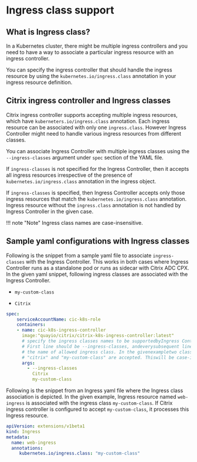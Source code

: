 # Ingress class support

## What is Ingress class?

In a Kubernetes cluster, there might be multiple ingress controllers and you need to have a way to associate a particular ingress resource with an ingress controller.

You can specify the ingress controller that should handle the ingress resource by using the `kubernetes.io/ingress.class` annotation in your ingress resource definition.

## Citrix ingress controller and Ingress classes

Citrix ingress controller supports accepting multiple ingress resources, which have `kuberneters.io/ingress.class` annotation. Each ingress resource can be associated with only one `ingress.class`. However Ingress Controller might need to handle various ingress resources from different classes.

You can associate Ingress Controller with multiple ingress classes using the `--ingress-classes` argument under `spec` section of the YAML file.

If `ingress-classes` is not specified for the Ingress Controller, then it accepts all ingress resources irrespective of the presence of `kubernetes.io/ingress.class` annotation in the ingress object.

If `ingress-classes` is specified, then Ingress Controller accepts only those ingress resources that match the `kubernetes.io/ingress.class` annotation. Ingress resource without the `ingress.class` annotation is not handled by Ingress Controller in the given case.

!!! note "Note"
    Ingress class names are case-insensitive.

## Sample yaml configurations with Ingress classes

Following is the snippet from a sample yaml file to associate `ingress-classes` with the Ingress Controller. This works in both cases where Ingress Controller runs as a standalone pod or runs as sidecar with Citrix ADC CPX. In the given yaml snippet, following ingress classes are associated with the Ingress Controller.

-  `my-custom-class`

-  `Citrix`

```YAML
spec:
    serviceAccountName: cic-k8s-role
    containers:
    - name: cic-k8s-ingress-controller
      image:"quayio/citrix/citrix-k8s-ingress-controller:latest"
      # specify the ingress classes names to be supportedbyIngress Controller in args section.
      # First line should be --ingress-classes, andeverysubsequent line should be
      # the name of allowed ingress class. In the givenexampletwo classes named
      # "citrix" and "my-custom-class" are accepted. Thiswill be case-insensitive.
      args:
        - --ingress-classes
          Citrix
          my-custom-class
```

Following is the snippet from an Ingress yaml file where the Ingress class association is depicted. In the given example, Ingress resource named `web-ingress` is associated with the ingress class `my-custom-class`. If Citrix ingress controller is configured to accept `my-custom-class`, it processes this Ingress resource.

```yml
apiVersion: extensions/v1beta1
kind: Ingress
metadata:
  name: web-ingress
  annotations:
     kubernetes.io/ingress.class: "my-custom-class"
```
